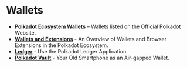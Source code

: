 # Wallets

<div class="grid cards" markdown>

- **[Polkadot Ecosystem Wallets](https://polkadot.com/get-started/wallets)** – Wallets listed on the Official Polkadot Website.
- **[Wallets and Extensions](./wallets-and-extensions.md)** - An Overview of Wallets and Browser Extensions in the Polkadot Ecosystem.
- **[Ledger](./ledger.md)** - Use the Polkadot Ledger Application.
- **[Polkadot Vault](./polkadot-vault.md)** - Your Old Smartphone as an Air-gapped Wallet.

</div>